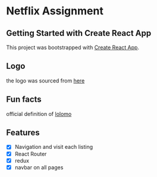 # Netflix Assignment

## Getting Started with Create React App

This project was bootstrapped with [Create React App](https://github.com/facebook/create-react-app).

## Logo

the logo was sourced from [here](https://brand.netflix.com/en/assets/)

## Fun facts

official definition of [lolomo](https://twitter.com/arungupta/status/624402051116568576?lang=en)

## Features

- [x] Navigation and visit each listing 
- [x] React Router 
- [x]  redux 
- [x] navbar on all pages  
